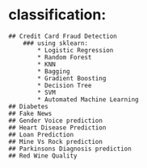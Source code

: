 # classification: 
    ## Credit Card Fraud Detection
        ### using sklearn:
            * Logistic Regression
            * Random Forest
            * KNN
            * Bagging
            * Gradient Boosting
            * Decision Tree
            * SVM
            * Automated Machine Learning
    ## Diabetes 
    ## Fake News
    ## Gender Voice prediction
    ## Heart Disease Prediction
    ## Loan Prediction
    ## Mine Vs Rock prediction
    ## Parkinsons Diagnosis prediction
    ## Red Wine Quality